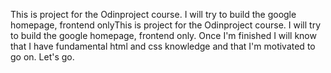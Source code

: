 This is project for the Odinproject course. I will try to build the google homepage, frontend onlyThis is project for the Odinproject course. I will try to build the google homepage, frontend only. Once I'm finished I will know that I have fundamental html and css knowledge and that I'm motivated to go on. Let's go.
